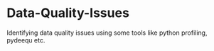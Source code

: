 # Data-Quality-Issues
Identifying data quality issues using some tools like python profiling, pydeequ etc.
